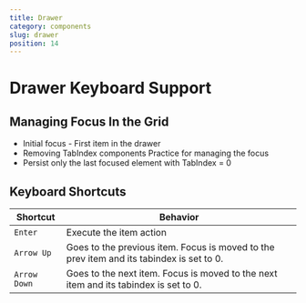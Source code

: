 ```yaml
---
title: Drawer
category: components
slug: drawer
position: 14
---
```

# Drawer Keyboard Support

## Managing Focus In the Grid

- Initial focus - First item in the drawer
- Removing TabIndex components Practice for managing the focus
- Persist only the last focused element with TabIndex = 0

## Keyboard Shortcuts

| Shortcut | Behavior |
|----------|----------|
| `Enter` | Execute the item action |
| `Arrow Up` | Goes to the previous item. Focus is moved to the prev item and its tabindex is set to 0. |
| `Arrow Down` | Goes to the next item. Focus is moved to the next item and its tabindex is set to 0. |

